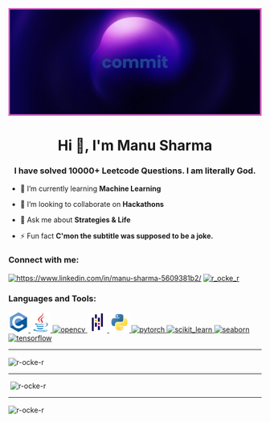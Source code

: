 ![MasterHead](banner.png)
<!-- ![GitHub Logo](/images/github-logo.png) -->
<h1 align="center">Hi 👋, I'm Manu Sharma</h1>
<h3 align="center">I have solved 10000+ Leetcode Questions. I am literally God.</h3>

- 🌱 I’m currently learning **Machine Learning**

- 👯 I’m looking to collaborate on **Hackathons**

- 💬 Ask me about **Strategies & Life**

- ⚡ Fun fact **C'mon the subtitle was supposed to be a joke.**

<h3 align="left">Connect with me:</h3>
<p align="left">
<a href="https://linkedin.com/in/https://www.linkedin.com/in/manu-sharma-5609381b2/" target="blank"><img align="center" src="https://raw.githubusercontent.com/rahuldkjain/github-profile-readme-generator/master/src/images/icons/Social/linked-in-alt.svg" alt="https://www.linkedin.com/in/manu-sharma-5609381b2/" height="30" width="40" /></a>
<a href="https://www.leetcode.com/r_ocke_r" target="blank"><img align="center" src="https://raw.githubusercontent.com/rahuldkjain/github-profile-readme-generator/master/src/images/icons/Social/leet-code.svg" alt="r_ocke_r" height="30" width="40" /></a>
</p>

<h3 align="left">Languages and Tools:</h3>
<p align="left"> <a href="https://www.cprogramming.com/" target="_blank" rel="noreferrer"> <img src="https://raw.githubusercontent.com/devicons/devicon/master/icons/c/c-original.svg" alt="c" width="40" height="40"/> </a> <a href="https://www.java.com" target="_blank" rel="noreferrer"> <img src="https://raw.githubusercontent.com/devicons/devicon/master/icons/java/java-original.svg" alt="java" width="40" height="40"/> </a> <a href="https://opencv.org/" target="_blank" rel="noreferrer"> <img src="https://www.vectorlogo.zone/logos/opencv/opencv-icon.svg" alt="opencv" width="40" height="40"/> </a> <a href="https://pandas.pydata.org/" target="_blank" rel="noreferrer"> <img src="https://raw.githubusercontent.com/devicons/devicon/2ae2a900d2f041da66e950e4d48052658d850630/icons/pandas/pandas-original.svg" alt="pandas" width="40" height="40"/> </a> <a href="https://www.python.org" target="_blank" rel="noreferrer"> <img src="https://raw.githubusercontent.com/devicons/devicon/master/icons/python/python-original.svg" alt="python" width="40" height="40"/> </a> <a href="https://pytorch.org/" target="_blank" rel="noreferrer"> <img src="https://www.vectorlogo.zone/logos/pytorch/pytorch-icon.svg" alt="pytorch" width="40" height="40"/> </a> <a href="https://scikit-learn.org/" target="_blank" rel="noreferrer"> <img src="https://upload.wikimedia.org/wikipedia/commons/0/05/Scikit_learn_logo_small.svg" alt="scikit_learn" width="40" height="40"/> </a> <a href="https://seaborn.pydata.org/" target="_blank" rel="noreferrer"> <img src="https://seaborn.pydata.org/_images/logo-mark-lightbg.svg" alt="seaborn" width="40" height="40"/> </a> <a href="https://www.tensorflow.org" target="_blank" rel="noreferrer"> <img src="https://www.vectorlogo.zone/logos/tensorflow/tensorflow-icon.svg" alt="tensorflow" width="40" height="40"/> </a> </p>

---


<p><img align="center" width=495 src="https://github-readme-stats.vercel.app/api/top-langs?username=r-ocke-r&show_icons=true&locale=en&layout=compact" alt="r-ocke-r" /></p>

---


<p>&nbsp;<img align="center" src="https://github-readme-stats.vercel.app/api?username=r-ocke-r&show_icons=true&locale=en" alt="r-ocke-r" /></p>


---


<p><img align="center" src="https://github-readme-streak-stats.herokuapp.com/?user=r-ocke-r&" alt="r-ocke-r" /></p>

